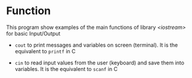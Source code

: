 # Function
This program show examples of the main functions of library *\<iostream\>* for basic Input/Output
- `cout` to print messages and variables on screen (terminal). It is the equivalent to `printf` in C
* `cin` to read input values from the user (keyboard) and save them into variables. It is the equivalent to `scanf` in C


